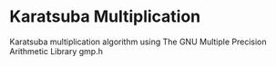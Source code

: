 # Karatsuba Multiplication
Karatsuba multiplication algorithm using The GNU Multiple Precision Arithmetic Library gmp.h
